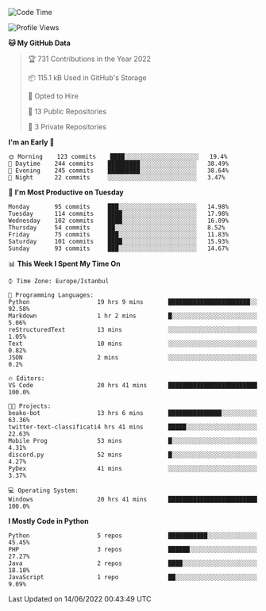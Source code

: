 <!--START_SECTION:waka-->
![Code Time](http://img.shields.io/badge/Code%20Time-199%20hrs%207%20mins-blue)

![Profile Views](http://img.shields.io/badge/Profile%20Views-0-blue)

**🐱 My GitHub Data** 

> 🏆 731 Contributions in the Year 2022
 > 
> 📦 115.1 kB Used in GitHub's Storage 
 > 
> 💼 Opted to Hire
 > 
> 📜 13 Public Repositories 
 > 
> 🔑 3 Private Repositories  
 > 
**I'm an Early 🐤** 

```text
🌞 Morning    123 commits    ████░░░░░░░░░░░░░░░░░░░░░   19.4% 
🌆 Daytime    244 commits    █████████░░░░░░░░░░░░░░░░   38.49% 
🌃 Evening    245 commits    █████████░░░░░░░░░░░░░░░░   38.64% 
🌙 Night      22 commits     ░░░░░░░░░░░░░░░░░░░░░░░░░   3.47%

```
📅 **I'm Most Productive on Tuesday** 

```text
Monday       95 commits     ███░░░░░░░░░░░░░░░░░░░░░░   14.98% 
Tuesday      114 commits    ████░░░░░░░░░░░░░░░░░░░░░   17.98% 
Wednesday    102 commits    ████░░░░░░░░░░░░░░░░░░░░░   16.09% 
Thursday     54 commits     ██░░░░░░░░░░░░░░░░░░░░░░░   8.52% 
Friday       75 commits     ███░░░░░░░░░░░░░░░░░░░░░░   11.83% 
Saturday     101 commits    ████░░░░░░░░░░░░░░░░░░░░░   15.93% 
Sunday       93 commits     ███░░░░░░░░░░░░░░░░░░░░░░   14.67%

```


📊 **This Week I Spent My Time On** 

```text
⌚︎ Time Zone: Europe/Istanbul

💬 Programming Languages: 
Python                   19 hrs 9 mins       ███████████████████████░░   92.58% 
Markdown                 1 hr 2 mins         █░░░░░░░░░░░░░░░░░░░░░░░░   5.06% 
reStructuredText         13 mins             ░░░░░░░░░░░░░░░░░░░░░░░░░   1.05% 
Text                     10 mins             ░░░░░░░░░░░░░░░░░░░░░░░░░   0.82% 
JSON                     2 mins              ░░░░░░░░░░░░░░░░░░░░░░░░░   0.2%

🔥 Editors: 
VS Code                  20 hrs 41 mins      █████████████████████████   100.0%

🐱‍💻 Projects: 
beako-bot                13 hrs 6 mins       ███████████████░░░░░░░░░░   63.36% 
twitter-text-classificati4 hrs 41 mins       █████░░░░░░░░░░░░░░░░░░░░   22.63% 
Mobile Prog              53 mins             █░░░░░░░░░░░░░░░░░░░░░░░░   4.31% 
discord.py               52 mins             █░░░░░░░░░░░░░░░░░░░░░░░░   4.27% 
PyDex                    41 mins             ░░░░░░░░░░░░░░░░░░░░░░░░░   3.37%

💻 Operating System: 
Windows                  20 hrs 41 mins      █████████████████████████   100.0%

```

**I Mostly Code in Python** 

```text
Python                   5 repos             ███████████░░░░░░░░░░░░░░   45.45% 
PHP                      3 repos             ██████░░░░░░░░░░░░░░░░░░░   27.27% 
Java                     2 repos             ████░░░░░░░░░░░░░░░░░░░░░   18.18% 
JavaScript               1 repo              ██░░░░░░░░░░░░░░░░░░░░░░░   9.09%

```



 Last Updated on 14/06/2022 00:43:49 UTC
<!--END_SECTION:waka-->

<!--
**3nws/3nws** is a ✨ _special_ ✨ repository because its `README.md` (this file) appears on your GitHub profile.

Here are some ideas to get you started:

- 🔭 I’m currently working on ...
- 🌱 I’m currently learning ...
- 👯 I’m looking to collaborate on ...
- 🤔 I’m looking for help with ...
- 💬 Ask me about ...
- 📫 How to reach me: ...
- 😄 Pronouns: ...
- ⚡ Fun fact: ...
-->
